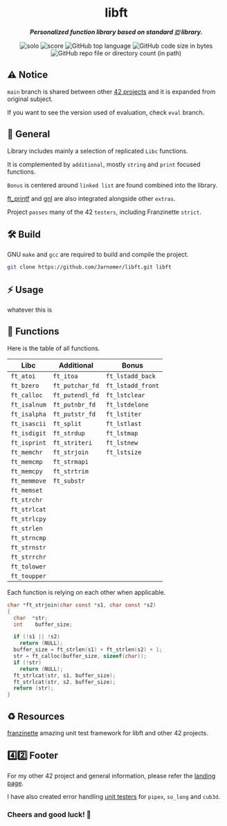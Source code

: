<h1 align="center">
  <b>libft</b>
</h1>

<p align="center">
	<b><i>Personalized function library based on standard 🇨 library.</i></b><br>
</p>

<p align="center">
  <img src="https://img.shields.io/badge/Solo-violet?style=for-the-badge" alt="solo">
  <img src="https://img.shields.io/badge/Score-125%2F100-lightgreen?style=for-the-badge" alt="score">
  <img src="https://img.shields.io/github/languages/top/Jarnomer/libft?style=for-the-badge&logo=c&label=%20&labelColor=gray&color=lightblue" alt="GitHub top language">
	<img src="https://img.shields.io/github/languages/code-size/Jarnomer/libft?style=for-the-badge&color=lightyellow" alt="GitHub code size in bytes">
  <img src="https://img.shields.io/github/directory-file-count/Jarnomer/libft/sources?style=for-the-badge&color=pink" alt="GitHub repo file or directory count (in path)">
</p>

## ⚠️ Notice

`main` branch is shared between other [42 projects](https://github.com/Jarnomer/Hive42) and it is expanded from original subject.

If you want to see the version used of evaluation, check `eval` branch.

## 📝 General

Library includes mainly a selection of replicated `Libc` functions.

It is complemented by `additional`, mostly `string` and `print` focused functions.

`Bonus` is centered around `linked list` are found combined into the library.

[ft_printf](https://github.com/Jarnomer/printf) and [gnl](https://github.com/Jarnomer/gnl) are also integrated alongside other `extras`.

Project `passes` many of the 42 `testers`, including Franzinette `strict`.

## 🛠️ Build

GNU `make` and `gcc` are required to build and compile the project.

```bash
git clone https://github.com/Jarnomer/libft.git libft
```

## ⚡ Usage

whatever this is

## 🚀 Functions

Here is the table of all functions.

| **Libc**              | **Additional**        | **Bonus**               |
|------------------------|-----------------------|--------------------------|
| `ft_atoi`           | `ft_itoa`          | `ft_lstadd_back`|
| `ft_bzero`          | `ft_putchar_fd`    | `ft_lstadd_front`|
| `ft_calloc`         | `ft_putendl_fd`    | `ft_lstclear`   |
| `ft_isalnum`        | `ft_putnbr_fd`     | `ft_lstdelone`  |
| `ft_isalpha`        | `ft_putstr_fd`     | `ft_lstiter`    |
| `ft_isascii`        | `ft_split`         | `ft_lstlast`    |
| `ft_isdigit`        | `ft_strdup`        | `ft_lstmap`     |
| `ft_isprint`        | `ft_striteri`      | `ft_lstnew`     |
| `ft_memchr`         | `ft_strjoin`       | `ft_lstsize`    |
| `ft_memcmp`         | `ft_strmapi`       |                          |
| `ft_memcpy`         | `ft_strtrim`       |                          |
| `ft_memmove`        | `ft_substr`        |                          |
| `ft_memset`         |                       |                          |
| `ft_strchr`         |                       |                          |
| `ft_strlcat`        |                       |                          |
| `ft_strlcpy`        |                       |                          |
| `ft_strlen`         |                       |                          |
| `ft_strncmp`        |                       |                          |
| `ft_strnstr`        |                       |                          |
| `ft_strrchr`        |                       |                          |
| `ft_tolower`        |                       |                          |
| `ft_toupper`        |                       |                          |

Each function is relying on each other when applicable.

```c
char *ft_strjoin(char const *s1, char const *s2)
{
  char  *str;
  int    buffer_size;

  if (!s1 || !s2)
    return (NULL);
  buffer_size = ft_strlen(s1) + ft_strlen(s2) + 1;
  str = ft_calloc(buffer_size, sizeof(char));
  if (!str)
    return (NULL);
  ft_strlcat(str, s1, buffer_size);
  ft_strlcat(str, s2, buffer_size);
  return (str);
}
```

## ♻️ Resources

[franzinette](https://github.com/WaRtr0/francinette-image) amazing unit test framework for libft and other 42 projects.

## 4️⃣2️⃣ Footer

For my other 42 project and general information, please refer the [landing page](https://github.com/Jarnomer/Hive42).

I have also created error handling [unit testers](https://github.com/Jarnomer/Hive42) for `pipex`, `so_long` and `cub3d`.

### Cheers and good luck! 🥳